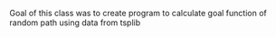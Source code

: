 Goal of this class was to create program to calculate goal function of random path using data from tsplib